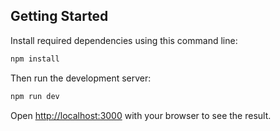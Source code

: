 ## Getting Started

Install required dependencies using this command line:
```bash
npm install
```
Then run the development server:

```bash
npm run dev
```

Open [http://localhost:3000](http://localhost:3000) with your browser to see the result.
